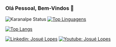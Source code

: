 ### Olá Pessoal, Bem-Vindos 👋

<!--
**josuelopes512/josuelopes512** is a ✨ _special_ ✨ repository because its `README.md` (this file) appears on your GitHub profile.

Here are some ideas to get you started:

- 🔭 I’m currently working on ...
- 🌱 I’m currently learning ...
- 👯 I’m looking to collaborate on ...
- 🤔 I’m looking for help with ...
- 💬 Ask me about ...
- 📫 How to reach me: ...
- 😄 Pronouns: ...
- ⚡ Fun fact: ...
-->

![Karanalpe Status](https://github-readme-stats.vercel.app/api?username=josuelopes512&show_icons=true)
[![Top Linguagens](https://github-readme-stats.vercel.app/api/top-langs/?username=josuelopes512&layout=compact)](https://github.com/josuelopes512/github-readme-stats)

[![Top Langs](https://github-readme-stats.vercel.app/api/top-langs/?username=josuelopes512&show_icons=true)](https://github.com/josuelopes512/github-readme-stats)

[![Linkedin: Josué Lopes](https://img.shields.io/badge/-Linkedin-blue?style=flat-square&logo=Linkedin&logoColor=white&link=https://www.linkedin.com/in/josu%C3%A9-lopes-699b3b1a3//)](https://www.linkedin.com/in/josu%C3%A9-lopes-699b3b1a3/) 
[![Youtube: Josué Lopes](https://img.shields.io/badge/-Youtube-red?style=flat-square&logo=Youtube&logoColor=white&link=https://www.youtube.com/channel/UCT-a-M8UeUvUcueU8D9xNEw)](https://www.youtube.com/channel/UCT-a-M8UeUvUcueU8D9xNEw)
